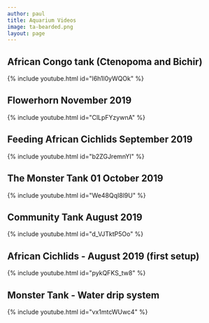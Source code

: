 ```yaml
---
author: paul
title: Aquarium Videos
image: ta-bearded.png
layout: page
---
```


## African Congo tank (Ctenopoma and Bichir)
{% include youtube.html id="l6h1l0yWQOk" %}

## Flowerhorn November 2019
{% include youtube.html id="ClLpFYzywnA" %}

## Feeding African Cichlids September 2019
{% include youtube.html id="b2ZGJremnYI" %}

## The Monster Tank 01 October 2019
{% include youtube.html id="We48QqI8l9U" %}

## Community Tank August 2019
{% include youtube.html id="d_VJTktP5Oo" %}

## African Cichlids - August 2019 (first setup)
{% include youtube.html id="pykQFKS_tw8" %}

## Monster Tank - Water drip system
{% include youtube.html id="vx1mtcWUwc4" %}
